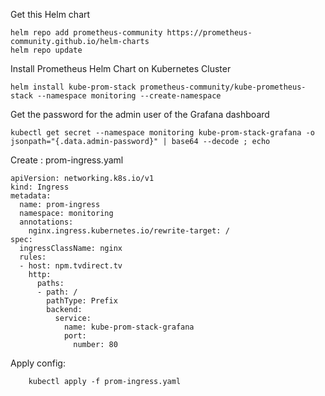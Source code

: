 Get this Helm chart

    helm repo add prometheus-community https://prometheus-community.github.io/helm-charts
    helm repo update

Install Prometheus Helm Chart on Kubernetes Cluster  

    helm install kube-prom-stack prometheus-community/kube-prometheus-stack --namespace monitoring --create-namespace

Get the password for the admin user of the Grafana dashboard

    kubectl get secret --namespace monitoring kube-prom-stack-grafana -o jsonpath="{.data.admin-password}" | base64 --decode ; echo

Create : prom-ingress.yaml

    apiVersion: networking.k8s.io/v1
    kind: Ingress
    metadata:
      name: prom-ingress
      namespace: monitoring
      annotations:
        nginx.ingress.kubernetes.io/rewrite-target: /
    spec:
      ingressClassName: nginx
      rules:
      - host: npm.tvdirect.tv
        http:
          paths:
          - path: /
            pathType: Prefix
            backend:
              service:
                name: kube-prom-stack-grafana
                port:
                  number: 80

Apply config:

        kubectl apply -f prom-ingress.yaml
